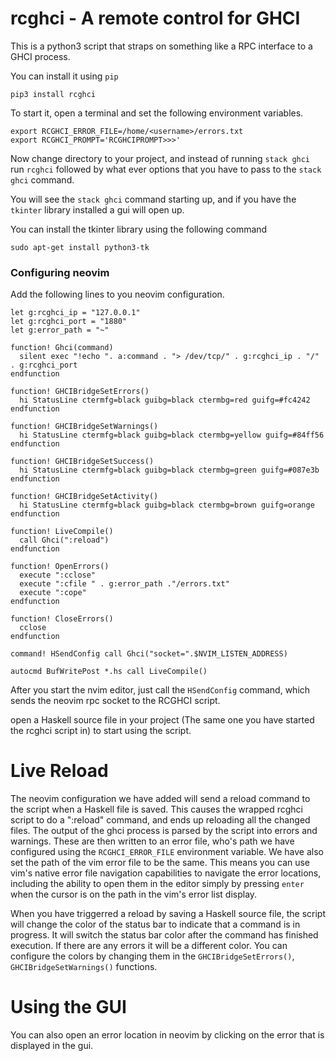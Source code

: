 # rcghci - A remote control for GHCI

This is a python3 script that straps on something like a RPC interface to a GHCI process.

You can install it using `pip`

```
pip3 install rcghci
```

To start it, open a terminal and set the following environment variables.

```
export RCGHCI_ERROR_FILE=/home/<username>/errors.txt
export RCGHCI_PROMPT='RCGHCIPROMPT>>>'
```

Now change directory to your project, and instead of running `stack ghci`
run `rcghci` followed by what ever options that you have to pass to the `stack ghci` command.

You will see the `stack ghci` command starting up, and if you have the `tkinter` library installed
a gui will open up.

You can install the tkinter library using the following command

```
sudo apt-get install python3-tk
```

### Configuring neovim

Add the following lines to you neovim configuration.

```
let g:rcghci_ip = "127.0.0.1"
let g:rcghci_port = "1880"
let g:error_path = "~"

function! Ghci(command)
  silent exec "!echo ". a:command . "> /dev/tcp/" . g:rcghci_ip . "/" . g:rcghci_port
endfunction

function! GHCIBridgeSetErrors()
  hi StatusLine ctermfg=black guibg=black ctermbg=red guifg=#fc4242
endfunction

function! GHCIBridgeSetWarnings()
  hi StatusLine ctermfg=black guibg=black ctermbg=yellow guifg=#84ff56
endfunction

function! GHCIBridgeSetSuccess()
  hi StatusLine ctermfg=black guibg=black ctermbg=green guifg=#087e3b
endfunction

function! GHCIBridgeSetActivity()
  hi StatusLine ctermfg=black guibg=black ctermbg=brown guifg=orange
endfunction

function! LiveCompile()
  call Ghci(":reload")
endfunction

function! OpenErrors()
  execute ":cclose"
  execute ":cfile " . g:error_path ."/errors.txt"
  execute ":cope"
endfunction

function! CloseErrors()
  cclose
endfunction

command! HSendConfig call Ghci("socket=".$NVIM_LISTEN_ADDRESS)

autocmd BufWritePost *.hs call LiveCompile()
```

After you start the nvim editor, just call the `HSendConfig` command, which sends the neovim rpc socket
to the RCGHCI script.

open a Haskell source file in your project (The same one you have started the rcghci script in) to start using the script.

# Live Reload

The neovim configuration we have added will send a reload command to the script when a Haskell file is saved. This causes
the wrapped rcghci script to do a ":reload" command, and ends up reloading all the changed files. The output of the ghci
process is parsed by the script into errors and warnings. These are then written to an error file, who's path we have configured
using the `RCGHCI_ERROR_FILE` environment variable. We have also set the path of the vim error file to be the same. This means
you can use vim's native error file navigation capabilities to navigate the error locations, including the ability to open them
in the editor simply by pressing `enter` when the cursor is on the path in the vim's error list display.

When you have triggerred a reload by saving a Haskell source file, the script will change the color of the status bar to indicate
that a command is in progress. It will switch the status bar color after the command has finished execution. If there are any errors
it will be a different color. You can configure the colors by changing them in the `GHCIBridgeSetErrors()`, `GHCIBridgeSetWarnings()`
functions.

# Using the GUI

You can also open an error location in neovim by clicking on the error that is displayed in the gui.
